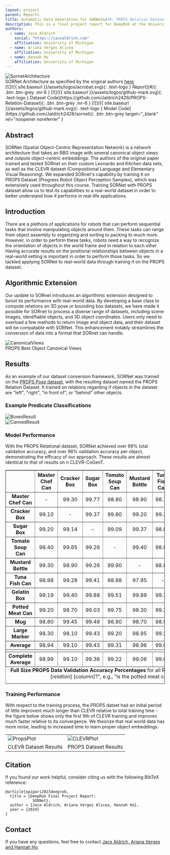 ```yaml
---
layout: project
parent: Reports
title: Automatic Data Generation for SORNet&#58; PROPS Relation Dataset
description: This is a final project report for DeepRob at the University of Michigan.
authors:
  - name: Jace Aldrich
    social: "https://jacealdrich.com"
    affiliation: University of Michigan
  - name: Ariana Verges Alicea
    affiliation: University of Michigan
  - name: Hannah Ho
    affiliation: University of Michigan
---
```



<!-- This shows how to add an image (or gif) in markdown -->
<div class="center-image">
<img alt="SornetArchitecture" src="{{ site.baseurl }}/assets/projects/reports/sornet/sornet_model.png" />
<div class="caption">SORNet Architecture as specified by the original authors <a href="https://sites.google.com/view/sornet-extended/">here</a>.</div>
</div>


<div class="project-links" markdown="1">
[![]({{ site.baseurl }}/assets/logos/acrobat.svg){: .text-logo } Report](#){: .btn .btn-grey .mr-6 }
[![]({{ site.baseurl }}/assets/logos/github-mark.svg){: .text-logo } Dataset Code](https://github.com/Jaldrich2426/PROPS-Relation-Dataset){: .btn .btn-grey .mr-6 }
[![]({{ site.baseurl }}/assets/logos/github-mark.svg){: .text-logo } Model Code](https://github.com/Jaldrich2426/sornet){: .btn .btn-grey target="_blank" rel="noopener noreferrer" }
</div>


## Abstract

SORNet (Spatial Object-Centric Representation Network) is a network architecture that takes an RBG image with several canonical object views and outputs object-centric embeddings. The authors of the original paper trained and tested SORnet on their custom Leonardo and Kitchen data sets, as well as the CLEVR dataset (Compositional Language and Elementary Visual Reasoning). We expanded SORnet's capability by training it on PROPS Dataset (Progress Robot Object Perception Samples), which was extensively used throughout this course. Training SORNet with PROPS dataset allow us to test its capabilities to a real-world dataset in order to better understand how it performs in real-life applications.

## Introduction
There are a plethora of applications for robots that can perform sequential tasks that involve manipulating objects around them. These tasks can range from object assembly to organizing and sorting to packing to much more. However, in order to perform these tasks, robots need a way to recognize the orientation of objects in the world frame and in relation to each other. Having accurate results on the positional relationships between objects in a real-world setting is important in order to perform those tasks. So we tackled applying SORNet to real-world data through training it on the PROPS dataset.

## Algorithmic Extension
Our update to SORnet introduces an algorithmic extension designed to boost its performance with real-world data. By developing a base class to compute relations on 3D pose or bounding box datasets, we have made it possible for SORnet to process a diverse range of datasets, including scene images, identifiable objects, and 3D object coordinates. Users only need to overload a few methods to return image and object data, and their dataset will be compatable with SORNet. This enhancement notably streamlines the conversion of data into a format that SORnet can handle.
<!-- This shows how to add an image (or gif) in markdown -->
<div class="center-image">
<img alt="CanonicalViews" style="max-width:1280px" src="{{ site.baseurl }}/assets/projects/reports/sornet/obj_cannonicals.png" />
<div class="caption">PROPS Best Object Canonical Views</div>
</div>


## Results 
As an example of our dataset conversion framework, SORNet was trained on the <a href ="{{ site.baseurl }}/datasets/props-pose">PROPS Pose dataset</a>, with the resulting dataset named the PROPS Relation Dataset. It trained on relations regarding if objects in the dataset are "left", "right", "in front of", or "behind" other objects. 
### Example Predicate Classifications
<!-- This shows how to add an image (or gif) in markdown -->
<div class="center-image">
<img alt="BoxesResult" src="{{ site.baseurl }}/assets/projects/reports/sornet/query_boxes.png" />
</div>

<!-- This shows how to add an image (or gif) in markdown -->
<div class="center-image">
<img alt="CannedResult" src="{{ site.baseurl }}/assets/projects/reports/sornet/query_cans.png" />
</div>

### Model Performance
With the PROPS Relational dataset, SORNet achieved over 99% total validation accuracy, and over 98% validation accuracy per object, demonstrating the efficacy of our approach. These results are almost identical to that of results on n CLEVR-CoGenT.
<table border="1" style="width:100%; text-align:center; border-collapse: collapse;">
<caption style="caption-side: bottom; text-align: center;"><b>Full Size PROPS Data Validation Accuracy Percentages</b> for all Relationships. Querries are in the form of "is [<em>row</em>] [<em>relation</em>] [<em>column</em>]?", e.g., "is the potted meat can behind the master chef can?"</caption>
    <tr>
        <th>&nbsp;</th>
        <th>Master<br>Chef Can</th>
        <th>Cracker<br>Box</th>
        <th>Sugar<br>Box</th>
        <th>Tomato<br>Soup Can</th>
        <th>Mustard<br>Bottle</th>
        <th>Tuna<br>Fish Can</th>
        <th>Gelatin<br>Box</th>
        <th>Potted<br>Meat Can</th>
        <th>Mug</th>
        <th>Large<br>Marker</th>
        <th>Average</th>
    </tr>
    <tr>
        <td><b>Master Chef Can</b></td>
        <td>-</td>
        <td>99.30</td>
        <td>99.77</td>
        <td>98.80</td>
        <td>98.90</td>
        <td>98.77</td>
        <td>98.65</td>
        <td>99.20</td>
        <td>99.15</td>
        <td>98.85</td>
        <td>99.04</td>
    </tr>
    <tr>
        <td><b>Cracker Box</b></td>
        <td>99.10</td>
        <td>-</td>
        <td>99.37</td>
        <td>99.80</td>
        <td>99.20</td>
        <td>99.39</td>
        <td>98.54</td>
        <td>98.70</td>
        <td>99.55</td>
        <td>98.30</td>
        <td>99.11</td>
    </tr>
    <tr>
        <td><b>Sugar Box</b></td>
        <td>99.20</td>
        <td>99.14</td>
        <td>-</td>
        <td>99.09</td>
        <td>99.37</td>
        <td>98.89</td>
        <td>99.75</td>
        <td>99.32</td>
        <td>99.54</td>
        <td>99.20</td>
        <td>99.28</td>
    </tr>
    <tr>
        <td><b>Tomato Soup Can</b></td>
        <td>98.40</td>
        <td>99.65</td>
        <td>99.26</td>
        <td>-</td>
        <td>99.40</td>
        <td>98.87</td>
        <td>98.86</td>
        <td>99.60</td>
        <td>99.00</td>
        <td>99.15</td>
        <td>99.13</td>
    </tr>
    <tr>
        <td><b>Mustard Bottle</b></td>
        <td>99.30</td>
        <td>98.90</td>
        <td>99.26</td>
        <td>99.90</td>
        <td>-</td>
        <td>98.87</td>
        <td>99.68</td>
        <td>98.95</td>
        <td>98.55</td>
        <td>98.95</td>
        <td>99.15</td>
    </tr>
    <tr>
        <td><b>Tuna Fish Can</b></td>
        <td>98.98</td>
        <td>99.28</td>
        <td>99.41</td>
        <td>98.98</td>
        <td>97.95</td>
        <td>-</td>
        <td>99.11</td>
        <td>99.13</td>
        <td>98.98</td>
        <td>99.28</td>
        <td>99.01</td>
    </tr>
    <tr>
        <td><b>Gelatin Box</b></td>
        <td>99.19</td>
        <td>99.40</td>
        <td>99.88</td>
        <td>99.51</td>
        <td>99.89</td>
        <td>99.33</td>
        <td>-</td>
        <td>98.81</td>
        <td>99.78</td>
        <td>99.03</td>
        <td>99.43</td>
    </tr>
    <tr>
        <td><b>Potted Meat Can</b></td>
        <td>99.20</td>
        <td>98.70</td>
        <td>99.03</td>
        <td>99.75</td>
        <td>98.30</td>
        <td>99.38</td>
        <td>98.81</td>
        <td>-</td>
        <td>98.90</td>
        <td>98.20</td>
        <td>98.92</td>
    </tr>
    <tr>
        <td><b>Mug</b></td>
        <td>98.80</td>
        <td>99.45</td>
        <td>99.49</td>
        <td>98.80</td>
        <td>98.70</td>
        <td>98.92</td>
        <td>99.51</td>
        <td>99.65</td>
        <td>-</td>
        <td>99.45</td>
        <td>99.20</td>
    </tr>
    <tr>
        <td><b>Large Marker</b></td>
        <td>98.30</td>
        <td>98.10</td>
        <td>99.43</td>
        <td>99.20</td>
        <td>98.95</td>
        <td>99.23</td>
        <td>99.24</td>
        <td>99.20</td>
        <td>99.55</td>
        <td>-</td>
        <td>99.03</td>
    </tr>
    <tr>
        <td><b>Average</b></td>
        <td>98.94</td>
        <td>99.10</td>
        <td>99.43</td>
        <td>99.31</td>
        <td>98.96</td>
        <td>99.08</td>
        <td>99.13</td>
        <td>99.17</td>
        <td>99.22</td>
        <td>98.93</td>
        <td>99.13</td>
    </tr>
    <tr>
      <td colspan="12"></td>
    </tr>
    <tr>
        <td><b>Complete Average</b></td>
        <td>98.99</td>
        <td>99.10</td>
        <td>99.36</td>
        <td>99.22</td>
        <td>99.06</td>
        <td>99.04</td>
        <td>99.28</td>
        <td>99.05</td>
        <td>99.21</td>
        <td>98.98</td>
        <td>&nbsp;</td>
    </tr>
</table>

### Training Performance
With respect to the training process, the PROPS datset had an initial period of little improvent much longer than CLEVR relative to total training time - the figure below shows only the first 9th of CLEVR training and improves much faster relative to its convergence. We theorize that real world data has more noise, leading to increased time to learn proper object embeddings.

<div class="center-image">
<table>
<tr>
  <td><img alt="PropsPlot" src="{{ site.baseurl }}/assets/projects/reports/sornet/props_plot_cropped.png" /></td>
  <td><img alt="CLEVRPlot" src="{{ site.baseurl }}/assets/projects/reports/sornet/clevr_plot_cropped.png" /></td>
</tr>
<tr>
  <td><div class="caption">CLEVR Dataset Results</div></td>
  <td><div class="caption">PROPS Dataset Results</div></td>
</tr>
</table>
</div>

## Citation

If you found our work helpful, consider citing us with the following BibTeX reference:

```
@article{opipari2023deeprob,
  title = {DeepRob Final Project Report:
            SORNet},
  author = {Jace Aldrich, Ariana Verges Alicea, Hannah Ho},
  year = {2024}
}
```


## Contact

If you have any questions, feel free to contact [Jace Aldrich, Ariana Verges and Hannah Ho](mailto:jacealdr@umich.edu&cc=alarian@umich.edu;hdho@umich.edu).